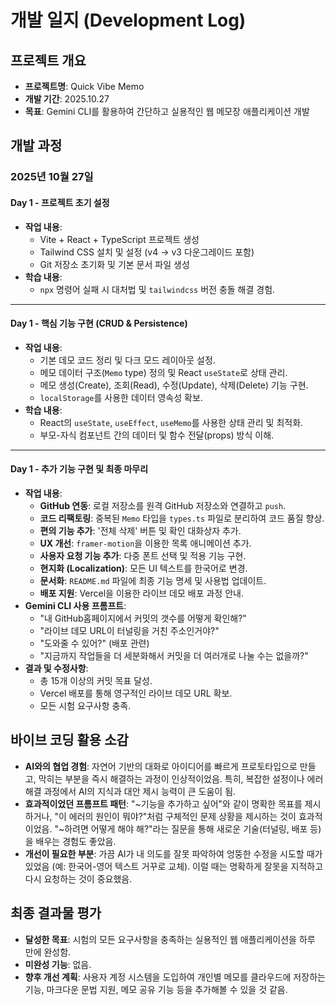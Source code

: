 # 개발 일지 (Development Log)

## 프로젝트 개요
- **프로젝트명**: Quick Vibe Memo
- **개발 기간**: 2025.10.27
- **목표**: Gemini CLI를 활용하여 간단하고 실용적인 웹 메모장 애플리케이션 개발

## 개발 과정

### 2025년 10월 27일

#### Day 1 - 프로젝트 초기 설정
- **작업 내용**:
    - Vite + React + TypeScript 프로젝트 생성
    - Tailwind CSS 설치 및 설정 (v4 -> v3 다운그레이드 포함)
    - Git 저장소 초기화 및 기본 문서 파일 생성
- **학습 내용**:
    - `npx` 명령어 실패 시 대처법 및 `tailwindcss` 버전 충돌 해결 경험.

---

#### Day 1 - 핵심 기능 구현 (CRUD & Persistence)
- **작업 내용**:
    - 기본 데모 코드 정리 및 다크 모드 레이아웃 설정.
    - 메모 데이터 구조(`Memo` type) 정의 및 React `useState`로 상태 관리.
    - 메모 생성(Create), 조회(Read), 수정(Update), 삭제(Delete) 기능 구현.
    - `localStorage`를 사용한 데이터 영속성 확보.
- **학습 내용**:
    - React의 `useState`, `useEffect`, `useMemo`를 사용한 상태 관리 및 최적화.
    - 부모-자식 컴포넌트 간의 데이터 및 함수 전달(props) 방식 이해.

---

#### Day 1 - 추가 기능 구현 및 최종 마무리
- **작업 내용**:
    - **GitHub 연동**: 로컬 저장소를 원격 GitHub 저장소와 연결하고 `push`.
    - **코드 리팩토링**: 중복된 `Memo` 타입을 `types.ts` 파일로 분리하여 코드 품질 향상.
    - **편의 기능 추가**: '전체 삭제' 버튼 및 확인 대화상자 추가.
    - **UX 개선**: `framer-motion`을 이용한 목록 애니메이션 추가.
    - **사용자 요청 기능 추가**: 다중 폰트 선택 및 적용 기능 구현.
    - **현지화 (Localization)**: 모든 UI 텍스트를 한국어로 변경.
    - **문서화**: `README.md` 파일에 최종 기능 명세 및 사용법 업데이트.
    - **배포 지원**: Vercel을 이용한 라이브 데모 배포 과정 안내.
- **Gemini CLI 사용 프롬프트**:
    - "내 GitHub홈페이지에서 커밋의 갯수를 어떻게 확인해?"
    - "라이브 데모 URL이 터널링을 거친 주소인거야?"
    - "도와줄 수 있어?" (배포 관련)
    - "지금까지 작업들을 더 세분화해서 커밋을 더 여러개로 나눌 수는 없을까?"
- **결과 및 수정사항**:
    - 총 15개 이상의 커밋 목표 달성.
    - Vercel 배포를 통해 영구적인 라이브 데모 URL 확보.
    - 모든 시험 요구사항 충족.

## 바이브 코딩 활용 소감
- **AI와의 협업 경험**: 자연어 기반의 대화로 아이디어를 빠르게 프로토타입으로 만들고, 막히는 부분을 즉시 해결하는 과정이 인상적이었음. 특히, 복잡한 설정이나 에러 해결 과정에서 AI의 지식과 대안 제시 능력이 큰 도움이 됨.
- **효과적이었던 프롬프트 패턴**: "~기능을 추가하고 싶어"와 같이 명확한 목표를 제시하거나, "이 에러의 원인이 뭐야?"처럼 구체적인 문제 상황을 제시하는 것이 효과적이었음. "~하려면 어떻게 해야 해?"라는 질문을 통해 새로운 기술(터널링, 배포 등)을 배우는 경험도 좋았음.
- **개선이 필요한 부분**: 가끔 AI가 내 의도를 잘못 파악하여 엉뚱한 수정을 시도할 때가 있었음 (예: 한국어-영어 텍스트 거꾸로 교체). 이럴 때는 명확하게 잘못을 지적하고 다시 요청하는 것이 중요했음.

## 최종 결과물 평가
- **달성한 목표**: 시험의 모든 요구사항을 충족하는 실용적인 웹 애플리케이션을 하루 만에 완성함.
- **미완성 기능**: 없음.
- **향후 개선 계획**: 사용자 계정 시스템을 도입하여 개인별 메모를 클라우드에 저장하는 기능, 마크다운 문법 지원, 메모 공유 기능 등을 추가해볼 수 있을 것 같음.
